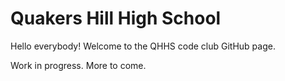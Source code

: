 # Quakers Hill High School
Hello everybody! Welcome to the QHHS code club GitHub page.

Work in progress. More to come.
